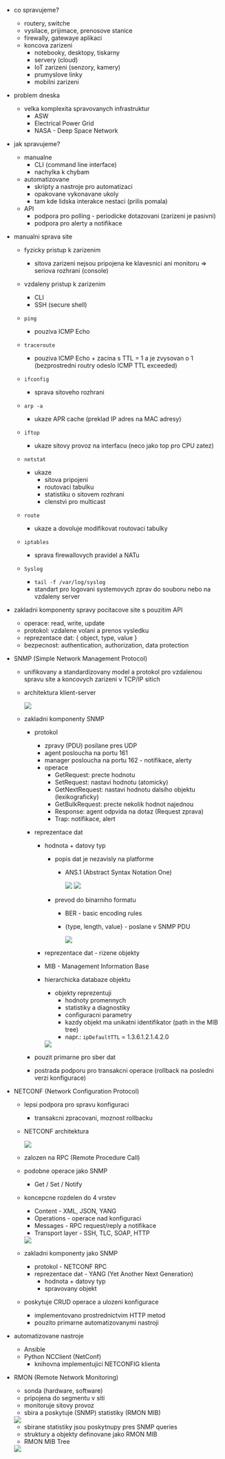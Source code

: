- co spravujeme?
    - routery, switche
    - vysilace, prijimace, prenosove stanice
    - firewally, gatewaye aplikaci
    - koncova zarizeni
        - notebooky, desktopy, tiskarny
        - servery (cloud)
        - IoT zarizeni (senzory, kamery)
        - prumyslove linky
        - mobilni zarizeni

- problem dneska
    - velka komplexita spravovanych infrastruktur
        - ASW
        - Electrical Power Grid
        - NASA - Deep Space Network

- jak spravujeme?
    - manualne
        - CLI (command line interface)
        - nachylka k chybam
    - automatizovane
        - skripty a nastroje pro automatizaci
        - opakovane vykonavane ukoly
        - tam kde lidska interakce nestaci (prilis pomala)
    - API
        - podpora pro polling - periodicke dotazovani (zarizeni je pasivni)
        - podpora pro alerty a notifikace

- manualni sprava site
    - fyzicky pristup k zarizenim
        - sitova zarizeni nejsou pripojena ke klavesnici ani monitoru => seriova rozhrani (console)
    - vzdaleny pristup k zarizenim
        - CLI
        - SSH (secure shell)
    
    - `ping`
        - pouziva ICMP Echo
    - `traceroute`
        - pouziva ICMP Echo + zacina s TTL = 1 a je zvysovan o 1 (bezprostredni routry odeslo ICMP TTL exceeded)
    - `ifconfig`
        - sprava sitoveho rozhrani
    - `arp -a`
        - ukaze APR cache (preklad IP adres na MAC adresy)
    - `iftop`
        - ukaze sitovy provoz na interfacu (neco jako top pro CPU zatez)
    - `netstat`
        - ukaze
            - sitova pripojeni
            - routovaci tabulku
            - statistiku o sitovem rozhrani
            - clenstvi pro multicast
    - `route`
        - ukaze a dovoluje modifikovat routovaci tabulky
    - `iptables`
        - sprava firewallovych pravidel a NATu
    - `Syslog`
        - `tail -f /var/log/syslog`
        - standart pro logovani systemovych zprav do souboru nebo na vzdaleny server
        
- zakladni komponenty spravy pocitacove site s pouzitim API
    - operace: read, write, update
    - protokol: vzdalene volani a prenos vysledku
    - reprezentace dat: { object, type, value }
    - bezpecnost: authentication, authorization, data protection

- SNMP (Simple Network Management Protocol)
    - unifikovany a standardizovany model a protokol pro vzdalenou spravu site a koncovych zarizeni v TCP/IP sitich
    - architektura klient-server

        <img src="../images/06/01.png">

    - zakladni komponenty SNMP
        - protokol
            - zpravy (PDU) posilane pres UDP
            - agent posloucha na portu 161
            - manager posloucha na portu 162 - notifikace, alerty
            - operace
                - GetRequest: precte hodnotu
                - SetRequest: nastavi hodnotu (atomicky)
                - GetNextRequest: nastavi hodnotu dalsiho objektu (lexikograficky)
                - GetBulkRequest: precte nekolik hodnot najednou
                - Response: agent odpvida na dotaz (Request zprava)
                - Trap: notifikace, alert
        - reprezentace dat
            - hodnota + datovy typ
                - popis dat je nezavisly na platforme
                    - ANS.1 (Abstract Syntax Notation One)
                        
                        <img src="../images/06/02.png">

                        <img src="../images/06/03.png">

                - prevod do binarniho formatu
                    - BER - basic encoding rules
                    - {type, length, value} - poslane v SNMP PDU

                        <img src="../images/06/04.png">

            - reprezentace dat - rizene objekty
            - MIB - Management Information Base
            - hierarchicka databaze objektu
                - objekty reprezentuji
                    - hodnoty promennych
                    - statistiky a diagnostiky
                    - configuracni parametry
                    - kazdy objekt ma unikatni identifikator (path in the MIB tree)
                    - napr.: `ipDefaultTTL` = 1.3.6.1.2.1.4.2.0
                
                <img src="../images/06/05.png">

        - pouzit primarne pro sber dat
        - postrada podporu pro transakcni operace (rollback na posledni verzi konfigurace)
    
- NETCONF (Network Configuration Protocol)
    - lepsi podpora pro spravu konfiguraci
        - transakcni zpracovani, moznost rollbacku
    - NETCONF architektura

        <img src="../images/06/06.png">
    
    - zalozen na RPC (Remote Procedure Call)
    - podobne operace jako SNMP
        - Get / Set / Notify
    - koncepcne rozdelen do 4 vrstev
        - Content - XML, JSON, YANG
        - Operations - operace nad konfiguraci
        - Messages - RPC request/reply a notifikace
        - Transport layer - SSH, TLC, SOAP, HTTP

        <img src="../images/06/07.png">

    - zakladni komponenty jako SNMP
        - protokol - NETCONF RPC
        - reprezentace dat - YANG (Yet Another Next Generation)
            - hodnota + datovy typ
            - spravovany objekt
    
    - poskytuje CRUD operace a ulozeni konfigurace
        - implementovano prostrednictvim HTTP metod
        - pouzito primarne automatizovanymi nastroji

- automatizovane nastroje
    - Ansible
    - Python NCClient (NetConf)
        - knihovna implementujici NETCONFIG klienta

- RMON (Remote Network Monitoring)
    - sonda (hardware, software)
    - pripojena do segmentu v siti
    - monitoruje sitovy provoz
    - sbira a poskytuje (SNMP) statistiky (RMON MIB)

    <img src="../images/06/08.png">

    - sbirane statistiky jsou poskytnupy pres SNMP queries
    - struktury a objekty definovane jako RMON MIB
    - RMON MIB Tree

    <img src="../images/06/09.png">